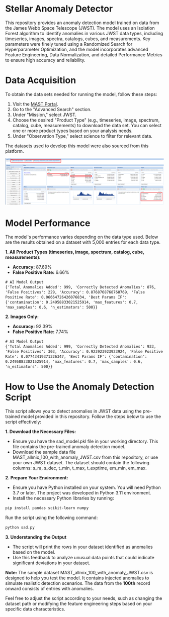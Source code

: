 # Stellar Anomaly Detector
This repository provides an anomaly detection model trained on data from the James Webb Space Telescope (JWST). The model uses an Isolation Forest algorithm to identify anomalies in various JWST data types, including timeseries, images, spectra, catalogs, cubes, and measurements. Key parameters were finely tuned using a Randomized Search for Hyperparameter Optimization, and the model incorporates advanced Feature Engineering, Data Normalization, and detailed Performance Metrics to ensure high accuracy and reliability.

# Data Acquisition
To obtain the data sets needed for running the model, follow these steps:
1.	Visit the [MAST Portal](https://mast.stsci.edu/portal/Mashup/Clients/Mast/Portal.html).
2.	Go to the "Advanced Search" section.
3.	Under "Mission," select JWST.
4.	Choose the desired "Product Type" (e.g., timeseries, image, spectrum, catalog, cube, measurements) to download the data set. You can select one or more product types based on your analysis needs.
5.	Under "Observation Type," select science to filter for relevant data.

The datasets used to develop this model were also sourced from this platform.

![Data Acquisition](ss/mast-filters.png)

# Model Performance
The model's performance varies depending on the data type used. Below are the results obtained on a dataset with 5,000 entries for each data type.

**1.	All Product Types (timeseries, image, spectrum, catalog, cube, measurements):**
*  **Accuracy:** 87.69%
* **False Positive Rate:** 6.66%

```plaintext
# AI Model Output
{'Total Anomalies Added': 999, 'Correctly Detected Anomalies': 876, 'False Positives': 229, 'Accuracy': 0.8768768768768769, 'False Positive Rate': 0.06664726426076834, 'Best Params IF': {'contamination': 0.24958833021525914, 'max_features': 0.7, 'max_samples': 0.6, 'n_estimators': 500}}
```

**2. Images Only:**
*  **Accuracy:** 92.39%
* **False Positive Rate:** 7.74%

```plaintext
# AI Model Output
{'Total Anomalies Added': 999, 'Correctly Detected Anomalies': 923, 'False Positives': 303, 'Accuracy': 0.923923923923924, 'False Positive Rate': 0.07743419371326347, 'Best Params IF': {'contamination': 0.24958833021525914, 'max_features': 0.7, 'max_samples': 0.6, 'n_estimators': 500}}
```
# How to Use the Anomaly Detection Script

This script allows you to detect anomalies in JWST data using the pre-trained model provided in this repository. Follow the steps below to use the script effectively:

**1.	Download the Necessary Files:**
* Ensure you have the sad_model.pkl file in your working directory. This file contains the pre-trained anomaly detection model.
* Download the sample data file MAST_allmix_100_with_anomaly_JWST.csv from this repository, or use your own JWST dataset. The dataset should contain the following columns: s_ra, s_dec, t_min, t_max, t_exptime, em_min, em_max.
  
**2.	Prepare Your Environment:**
* Ensure you have Python installed on your system. You will need Python 3.7 or later. The project was developed in Python 3.11 environment.
* Install the necessary Python libraries by running:

```bash
pip install pandas scikit-learn numpy
```

Run the script using the following command:

```bash
python sad.py
```

**3. Understanding the Output**
* The script will print the rows in your dataset identified as anomalies based on the model.
* Use this feedback to analyze unusual data points that could indicate significant deviations in your dataset.

**Note:** The sample dataset MAST_allmix_100_with_anomaly_JWST.csv is designed to help you test the model. It contains injected anomalies to simulate realistic detection scenarios. The data from the **100th** record onward consists of entries with anomalies.

Feel free to adjust the script according to your needs, such as changing the dataset path or modifying the feature engineering steps based on your specific data characteristics.

